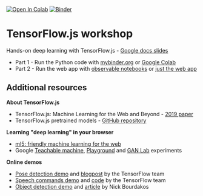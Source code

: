 
[![Open In Colab](https://colab.research.google.com/assets/colab-badge.svg)](https://colab.research.google.com/github/pacm/tfjs-workshop) [![Binder](https://mybinder.org/badge_logo.svg)](https://mybinder.org/v2/gh/pacm/tfjs-workshop/master)

# TensorFlow.js workshop

Hands-on deep learning with TensorFlow.js - [Google docs slides](https://docs.google.com/presentation/d/1qTxk0OIiUX9gunQ5niX9nBSU7mZLpLDAn3--BuP1L80/edit?usp=sharing)

* Part 1 - Run the Python code with [mybinder.org](https://mybinder.org/v2/gh/pacm/tfjs-workshop/master) or [Google Colab](https://colab.research.google.com/)
* Part 2 - Run the web app with [observable notebooks](https://beta.observablehq.com/@xaris/doodle-recognition-with-tensorflow-js) or [just the web app](https://epfl-exts.github.io/react-course-project/)

Additional resources
---

**About TensorFlow.js**

* TensorFlow.js: Machine Learning for the Web and Beyond - [2019 paper](https://arxiv.org/abs/1901.05350)
* TensorFlow.js pretrained models - [GitHub repository](https://github.com/tensorflow/tfjs-models)

**Learning "deep learning" in your browser**

* [ml5: friendly machine learning for the web](https://ml5js.org/)
* Google [Teachable machine](https://teachablemachine.withgoogle.com/), [Playground](https://github.com/tensorflow/playground) and [GAN Lab](https://poloclub.github.io/ganlab/) experiments

**Online demos**

* [Pose detection demo](https://storage.googleapis.com/tfjs-models/demos/posenet/camera.html) and [blogpost](https://medium.com/tensorflow/real-time-human-pose-estimation-in-the-browser-with-tensorflow-js-7dd0bc881cd5) by the TensorFlow team
* [Speech commands demo](https://storage.googleapis.com/tfjs-speech-model-test/2019-01-03a/dist/index.html) and [code](https://github.com/tensorflow/tfjs-models/tree/master/speech-commands) by the TensorFlow team
* [Object detection demo](https://z364noozrm.codesandbox.io/) and [article](https://hackernoon.com/tensorflow-js-real-time-object-detection-in-10-lines-of-code-baf15dfb95b2) by Nick Bourdakos

